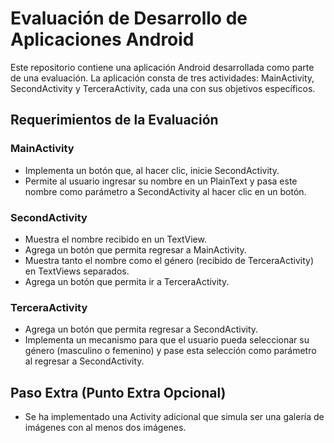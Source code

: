# Evaluación de Desarrollo de Aplicaciones Android

Este repositorio contiene una aplicación Android desarrollada como parte de una evaluación. La aplicación consta de tres actividades: MainActivity, SecondActivity y TerceraActivity, cada una con sus objetivos específicos.

## Requerimientos de la Evaluación

### MainActivity
- Implementa un botón que, al hacer clic, inicie SecondActivity.
- Permite al usuario ingresar su nombre en un PlainText y pasa este nombre como parámetro a SecondActivity al hacer clic en un botón.

### SecondActivity
- Muestra el nombre recibido en un TextView.
- Agrega un botón que permita regresar a MainActivity.
- Muestra tanto el nombre como el género (recibido de TerceraActivity) en TextViews separados.
- Agrega un botón que permita ir a TerceraActivity.

### TerceraActivity
- Agrega un botón que permita regresar a SecondActivity.
- Implementa un mecanismo para que el usuario pueda seleccionar su género (masculino o femenino) y pase esta selección como parámetro al regresar a SecondActivity.

## Paso Extra (Punto Extra Opcional)
- Se ha implementado una Activity adicional que simula ser una galería de imágenes con al menos dos imágenes.

